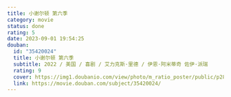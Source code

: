 ```yaml
---
title: 小谢尔顿 第六季
category: movie
status: done
rating: 5
date: 2023-09-01 19:54:25
douban:
  id: "35420024"
  title: 小谢尔顿 第六季
  subtitle: 2022 / 美国 / 喜剧 / 艾力克斯·里德 / 伊恩·阿米蒂奇 佐伊·派瑞
  rating: 9
  cover: https://img1.doubanio.com/view/photo/m_ratio_poster/public/p2881123578.jpg
  link: https://movie.douban.com/subject/35420024/
---
```



